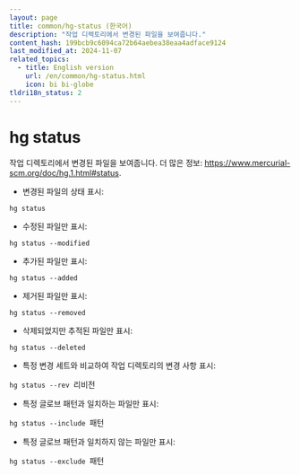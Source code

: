 ```yaml
---
layout: page
title: common/hg-status (한국어)
description: "작업 디렉토리에서 변경된 파일을 보여줍니다."
content_hash: 199bcb9c6094ca72b64aebea38eaa4adface9124
last_modified_at: 2024-11-07
related_topics:
  - title: English version
    url: /en/common/hg-status.html
    icon: bi bi-globe
tldri18n_status: 2
---
```

# hg status

작업 디렉토리에서 변경된 파일을 보여줍니다.
더 많은 정보: <https://www.mercurial-scm.org/doc/hg.1.html#status>.

- 변경된 파일의 상태 표시:

`hg status`

- 수정된 파일만 표시:

`hg status --modified`

- 추가된 파일만 표시:

`hg status --added`

- 제거된 파일만 표시:

`hg status --removed`

- 삭제되었지만 추적된 파일만 표시:

`hg status --deleted`

- 특정 변경 세트와 비교하여 작업 디렉토리의 변경 사항 표시:

`hg status --rev `<span class="tldr-var badge badge-pill bg-dark-lm bg-white-dm text-white-lm text-dark-dm font-weight-bold">리비전</span>

- 특정 글로브 패턴과 일치하는 파일만 표시:

`hg status --include `<span class="tldr-var badge badge-pill bg-dark-lm bg-white-dm text-white-lm text-dark-dm font-weight-bold">패턴</span>

- 특정 글로브 패턴과 일치하지 않는 파일만 표시:

`hg status --exclude `<span class="tldr-var badge badge-pill bg-dark-lm bg-white-dm text-white-lm text-dark-dm font-weight-bold">패턴</span>
